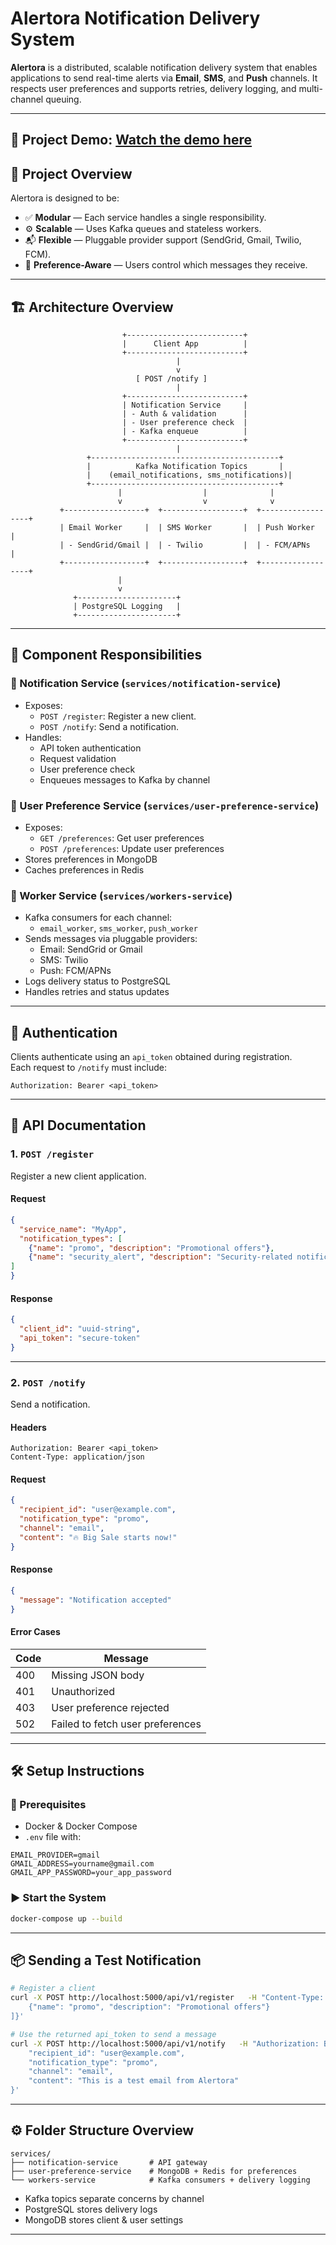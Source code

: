 #  Alertora Notification Delivery System

**Alertora** is a distributed, scalable notification delivery system that enables applications to send real-time alerts via **Email**, **SMS**, and **Push** channels. It respects user preferences and supports retries, delivery logging, and multi-channel queuing.

---

🎥 **Project Demo:** [Watch the demo here](https://www.awesomescreenshot.com/video/41692293?key=24aa6ec597f55358125c85e7e8575927)
---

## 🧭 Project Overview

Alertora is designed to be:

- ✅ **Modular** — Each service handles a single responsibility.
- ⚙️ **Scalable** — Uses Kafka queues and stateless workers.
- 📬 **Flexible** — Pluggable provider support (SendGrid, Gmail, Twilio, FCM).
- 🔐 **Preference-Aware** — Users control which messages they receive.

---

## 🏗️ Architecture Overview

```
                         +--------------------------+
                         |      Client App          |
                         +--------------------------+
                                     |
                                     v
                            [ POST /notify ]
                                     |
                         +--------------------------+
                         | Notification Service     |
                         | - Auth & validation      |
                         | - User preference check  |                
                         | - Kafka enqueue          |
                         +--------------------------+
                                     |
                 +------------------------------------------+
                 |          Kafka Notification Topics       |
                 |    (email_notifications, sms_notifications)|
                 +------------------------------------------+
                        |                  |              |
                        v                  v              v
           +------------------+  +------------------+  +------------------+
           | Email Worker     |  | SMS Worker       |  | Push Worker      |
           | - SendGrid/Gmail |  | - Twilio         |  | - FCM/APNs       |
           +------------------+  +------------------+  +------------------+
                        |
                        v
              +----------------------+
              | PostgreSQL Logging   |
              +----------------------+
```

---

## 🧩 Component Responsibilities

### 🔹 Notification Service (`services/notification-service`)
- Exposes:
  - `POST /register`: Register a new client.
  - `POST /notify`: Send a notification.
- Handles:
  - API token authentication
  - Request validation
  - User preference check
  - Enqueues messages to Kafka by channel

### 🔹 User Preference Service (`services/user-preference-service`)
- Exposes:
  - `GET /preferences`: Get user preferences
  - `POST /preferences`: Update user preferences
- Stores preferences in MongoDB
- Caches preferences in Redis

### 🔹 Worker Service (`services/workers-service`)
- Kafka consumers for each channel:
  - `email_worker`, `sms_worker`, `push_worker`
- Sends messages via pluggable providers:
  - Email: SendGrid or Gmail
  - SMS: Twilio
  - Push: FCM/APNs
- Logs delivery status to PostgreSQL
- Handles retries and status updates

---

## 🔐 Authentication

Clients authenticate using an `api_token` obtained during registration.  
Each request to `/notify` must include:

```
Authorization: Bearer <api_token>
```

---

## 🚀 API Documentation

### 1. `POST /register`

Register a new client application.

#### Request

```json
{
  "service_name": "MyApp",
  "notification_types": [
    {"name": "promo", "description": "Promotional offers"},
    {"name": "security_alert", "description": "Security-related notifications"}
]
}
```

#### Response

```json
{
  "client_id": "uuid-string",
  "api_token": "secure-token"
}
```

---

### 2. `POST /notify`

Send a notification.

#### Headers

```
Authorization: Bearer <api_token>
Content-Type: application/json
```

#### Request

```json
{
  "recipient_id": "user@example.com",
  "notification_type": "promo",
  "channel": "email",
  "content": "🔥 Big Sale starts now!"
}
```

#### Response

```json
{
  "message": "Notification accepted"
}
```

#### Error Cases

| Code | Message                             |
|------|-------------------------------------|
| 400  | Missing JSON body                   |
| 401  | Unauthorized                        |
| 403  | User preference rejected            |
| 502  | Failed to fetch user preferences    |

---

## 🛠️ Setup Instructions

### 📁 Prerequisites

- Docker & Docker Compose
- `.env` file with:

```env
EMAIL_PROVIDER=gmail
GMAIL_ADDRESS=yourname@gmail.com
GMAIL_APP_PASSWORD=your_app_password
```

### ▶️ Start the System

```bash
docker-compose up --build
```

---

## 📦 Sending a Test Notification

```bash
# Register a client
curl -X POST http://localhost:5000/api/v1/register   -H "Content-Type: application/json"   -d '{"service_name": "MyApp", "notification_types": [
    {"name": "promo", "description": "Promotional offers"}
]}'

# Use the returned api_token to send a message
curl -X POST http://localhost:5000/api/v1/notify   -H "Authorization: Bearer <api_token>"   -H "Content-Type: application/json"   -d '{
    "recipient_id": "user@example.com",
    "notification_type": "promo",
    "channel": "email",
    "content": "This is a test email from Alertora"
}'
```

---

## ⚙️ Folder Structure Overview

```
services/
├── notification-service       # API gateway
├── user-preference-service    # MongoDB + Redis for preferences
└── workers-service            # Kafka consumers + delivery logging
```

- Kafka topics separate concerns by channel
- PostgreSQL stores delivery logs
- MongoDB stores client & user settings

---

